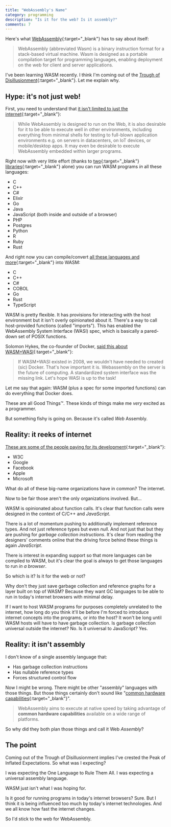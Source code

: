 ```yaml
---
title: "WebAssembly's Name"
category: programming
description: "Is it for the web? Is it assembly?"
comments: 7
---
```


Here's what [WebAssembly](https://webassembly.org/){:target="_blank"} has to say
about itself:

> WebAssembly (abbreviated Wasm) is a binary instruction format for a
  stack-based virtual machine. Wasm is designed as a portable compilation target
  for programming languages, enabling deployment on the web for client and
  server applications.

I've been learning WASM recently. I think I'm coming out of the
[Trough of Disillusionment](https://www.gartner.com/en/research/methodologies/gartner-hype-cycle){:target="_blank"}.
Let me explain why.

## Hype: it's not just web!

First, you need to understand that
[it isn't limited to just the internet](https://webassembly.org/docs/non-web/){:target="_blank"}:

> While WebAssembly is designed to run on the Web, it is also desirable for it
  to be able to execute well in other environments, including everything from
  minimal shells for testing to full-blown application environments e.g. on
  servers in datacenters, on IoT devices, or mobile/desktop apps. It may even be
  desirable to execute WebAssembly embedded within larger programs.

Right now with very little effort (thanks to
[two](https://github.com/bytecodealliance/wasmtime){:target="_blank"}
[libraries](https://github.com/wasmerio/wasmer){:target="_blank"}
alone) you can run WASM programs _in_ all these languages:

* C
* C++
* C#
* Elixir
* Go
* Java
* JavaScript (both inside and outside of a browser)
* PHP
* Postgres
* Python
* R
* Ruby
* Rust

And right now you can compile/convert
[all these languages and more](https://github.com/appcypher/awesome-wasm-langs){:target="_blank"}
into WASM:

* C
* C++
* C#
* COBOL
* Go
* Rust
* TypeScript

WASM is pretty flexible. It has provisions for interacting with the host
environment but it isn't overly opinionated about it. There's a way to call
host-provided functions (called "imports"). This has enabled the WebAssembly
System Interface (WASI) spec, which is basically a pared-down set of POSIX
functions.

Solomon Hykes, the co-founder of Docker,
[said this about WASM+WASI](https://twitter.com/solomonstre/status/1111004913222324225){:target="_blank"}:

> If WASM+WASI existed in 2008, we wouldn't have needed to created (sic) Docker.
  That's how important it is. Webassembly on the server is the future of
  computing. A standardized system interface was the missing link. Let's hope
  WASI is up to the task!

Let me say that again: WASM (plus a spec for some imported functions) can do
everything that Docker does.

These are all Good Things&trade;. These kinds of things make me _very_ excited
as a programmer.

But something fishy is going on. Because it's called _Web_ Assembly.

## Reality: it reeks of internet

[These are some of the people paying for its development](https://www.w3.org/groups/wg/wasm/participants){:target="_blank"}:

* W3C
* Google
* Facebook
* Apple
* Microsoft

What do all of these big-name organizations have in common? The internet.

Now to be fair those aren't the only organizations involved. But...

WASM is opinionated about function calls. It's clear that function calls were
designed in the context of C/C++ and _JavaScript_.

There is a lot of momentum pushing to additionally implement reference types.
And not just reference types but even _null_. And not just that but they are
pushing for _garbage collection instructions_. It's clear from reading the
designers' comments online that the driving force behind these things is again
_JavaScript_.

There is interest in expanding support so that more languages can be compiled to
WASM, but it's clear the goal is always to get those languages to run _in a
browser_.

So which is it? Is it for the web or not?

Why don't they just save garbage collection and reference graphs for a layer
built on top of WASM? Because they want GC languages to be able to run in
today's internet browsers with minimal delay.

If I want to host WASM programs for purposes completely unrelated to the
internet, how long do you think it'll be before I'm forced to introduce internet
concepts into the programs, or into the host? It won't be long until WASM hosts
will have to have garbage collection. Is garbage collection universal outside
the internet? No. Is it universal to JavaScript? Yes.

## Reality: it isn't assembly

I don't know of a single assembly language that:

* Has garbage collection instructions
* Has nullable reference types
* Forces structured control flow

Now I might be wrong. There might be other "assembly" languages with those
things. But those things certainly don't sound like
"[common hardware capabilities](https://webassembly.org/){:target="_blank"}".

> WebAssembly aims to execute at native speed by taking advantage of **common
  hardware capabilities** available on a wide range of platforms.

So why did they both plan those things and call it Web _Assembly_?

## The point

Coming out of the Trough of Disillusionment implies I've crested the Peak of
Inflated Expectations. So what was I expecting?

I was expecting the One Language to Rule Them All. I was expecting a universal
assembly language.

WASM just isn't what I was hoping for.

Is it good for running programs in today's internet browsers? Sure. But I think
it is being influenced too much by today's internet technologies. And we all
know how fast the internet changes.

So I'd stick to the web for WebAssembly.